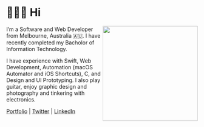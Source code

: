 # 👨🏻‍💻 Hi   

<img align="right" src="https://patrickmfsd.github.io/images/profile.png" width="250">

I’m a Software and Web Developer from Melbourne, Australia 🇦🇺. I have recently completed my Bacholor of Information Technology.

I have experience with Swift, Web Development, Automation (macOS Automator and iOS Shortcuts), C, and Design and UI Prototyping. I also play guitar, enjoy graphic design and photography and tinkering with electronics. 


[Portfolio](https://patrickmfsd.github.io) | [Twitter](https://twitter.com/patrickmfsd/) | [LinkedIn](https://twitter.com/patrickmfsd/)

